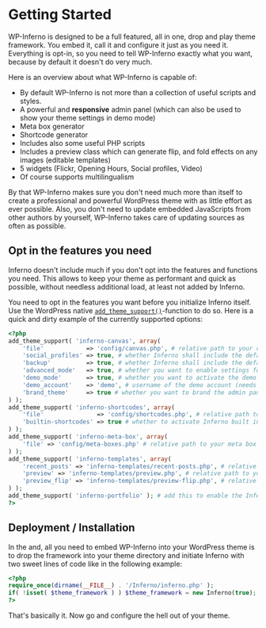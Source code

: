 # Getting Started

WP-Inferno is designed to be a full featured, all in one, drop and play theme framework. You embed it, call it and configure it just as you need it. Everything is opt-in, so you need to tell WP-Inferno exactly what you want, because by default it doesn't do very much.

Here is an overview about what WP-Inferno is capable of:

* By default WP-Inferno is not more than a collection of useful scripts and styles.
* A powerful and **responsive** admin panel (which can also be used to show your theme settings in demo mode)
* Meta box generator
* Shortcode generator
* Includes also some useful PHP scripts
* Includes a preview class which can generate flip, and fold effects on any images (editable templates)
* 5 widgets (Flickr, Opening Hours, Social profiles, Video)
* Of course supports multilingualism

By that WP-Inferno makes sure you don't need much more than itself to create a professional and powerful WordPress theme with as little effort as ever possible. Also, you don't need to update embedded JavaScripts from other authors by yourself, WP-Inferno takes care of updating sources as often as possible.

## Opt in the features you need

Inferno doesn't include much if you don't opt into the features and functions you need. This allows to keep your theme as performant and quick as possible, without needless additional load, at least not added by Inferno.

You need to opt in the features you want before you initialize Inferno itself. Use the WordPress native [`add_theme_support()`][add_theme_support]-function to do so.
Here is a quick and dirty example of the currently supported options:

```php
<?php
add_theme_support( 'inferno-canvas', array(
    'file'            => 'config/canvas.php', # relative path to your canvas config file from your current theme directory, respects child themes
    'social_profiles' => true, # whether Inferno shall include the default social profiles section
    'backup'          => true, # whether Inferno shall include the default backup section
    'advanced_mode'   => true, # whether you want to enable settings for advanced mode
    'demo_mode'       => true, # whether you want to activate the demo mode
    'demo_account'    => 'demo', # username of the demo account (needs to be created by yourself)
    'brand_theme'     => true # whether you want to brand the admin panel with your themes name (Inferno uses the name from the theme style.css)
) );
add_theme_support( 'inferno-shortcodes', array(
    'file'               => 'config/shortcodes.php', # relative path to your shortcodes config file from your current theme directory, respects child themes
    'builtin-shortcodes' => true # whether to activate Inferno built in shortcodes
) );
add_theme_support( 'inferno-meta-box', array(
    'file' => 'config/meta-boxes.php' # relative path to your meta box config file from your current theme directory, respects child themes
) );
add_theme_support( 'inferno-templates', array(
    'recent_posts' => 'inferno-templates/recent-posts.php', # relative path to your recent posts template
    'preview' => 'inferno-templates/preview.php', # relative path to your default preview template
    'preview_flip' => 'inferno-templates/preview-flip.php', # relative path to your flip effect preview template
) );
add_theme_support( 'inferno-portfolio' ); # add this to enable the Inferno Portfolio
?>
```

## Deployment / Installation

In the and, all you need to embed WP-Inferno into your WordPress theme is to drop the framework into your theme directory and initiate Inferno with two sweet lines of code like in the following example:

```php
<?php
require_once(dirname(__FILE__) . '/Inferno/inferno.php' );
if( !isset( $theme_framework ) ) $theme_framework = new Inferno(true);
?>
```

That's basically it. Now go and configure the hell out of your theme.


[add_theme_support]: http://codex.wordpress.org/Function_Reference/add_theme_support